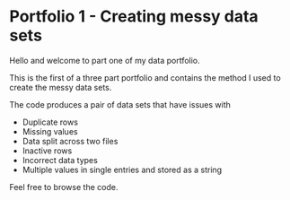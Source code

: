 # Portfolio 1 - Creating messy data sets

Hello and welcome to part one of my data portfolio.

This is the first of a three part portfolio and contains the method I used to create the messy data sets.

The code produces a pair of data sets that have issues with 
- Duplicate rows
- Missing values
- Data split across two files
- Inactive rows
- Incorrect data types
- Multiple values in single entries and stored as a string

Feel free to browse the code.
